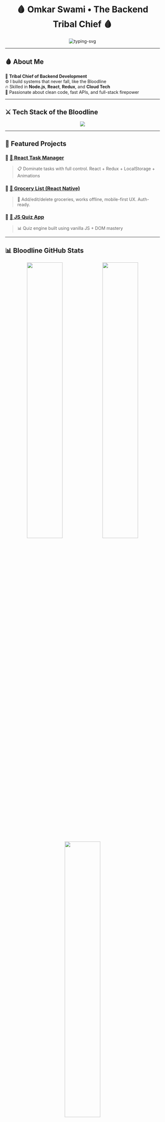 <h1 align="center">
  🩸 Omkar Swami • The Backend Tribal Chief 🩸
</h1>

<p align="center">
  <img src="https://readme-typing-svg.herokuapp.com?font=Fira+Code&size=24&pause=1000&center=true&vCenter=true&color=FF0000&width=650&lines=Backend+Beast+with+Node.js+%26+React;Full-Stack+Warrior+%7C+API+King;Acknowledge+My+Code+Reign+%F0%9F%97%AA;Bloodline+of+Backend+%F0%9F%92%BA" alt="typing-svg" />
</p>

---

## 🩸 About Me

👑 **Tribal Chief of Backend Development**  
⚙️ I build systems that never fall, like the Bloodline  
🔥 Skilled in **Node.js**, **React**, **Redux**, and **Cloud Tech**  
🧠 Passionate about clean code, fast APIs, and full-stack firepower

---

## ⚔️ Tech Stack of the Bloodline

<p align="center">
  <img src="https://skillicons.dev/icons?i=nodejs,react,redux,reactnative,js,ts,mongodb,mysql,linux,git,github,aws,gcp" />
</p>

---

## 🧱 Featured Projects

### 🔹 [🧠 React Task Manager](https://github.com/Omixo/react-task-manager)
> 📋 Dominate tasks with full control. React + Redux + LocalStorage + Animations

### 🔹 [🛒 Grocery List (React Native)](https://github.com/Omixo/react-native-grocery-list)
> 🧾 Add/edit/delete groceries, works offline, mobile-first UX. Auth-ready.

### 🔹 [🧪 JS Quiz App](https://github.com/Omixo/Js-Quiz-App)
> 📊 Quiz engine built using vanilla JS + DOM mastery

---

## 📊 Bloodline GitHub Stats

<p align="center">
  <img src="https://github-readme-stats.vercel.app/api?username=Omixo&show_icons=true&theme=dark&icon_color=ff0000&text_color=ffffff&title_color=ff0000&hide_border=false&count_private=true" width="48%" />
  <img src="https://github-readme-streak-stats.herokuapp.com?user=Omixo&theme=dark&hide_border=false&ring=ff0000&currStreakLabel=ffffff&fire=ff0000" width="48%" />
</p>

<p align="center">
  <img src="https://github-readme-stats.vercel.app/api/top-langs/?username=Omixo&layout=compact&theme=dark&title_color=ff0000&hide_border=false" width="48%" />
</p>

---

## 🩶 Connect With The Bloodline

<p align="center">
  <a href="https://linkedin.com/in/omkarswami20">
    <img src="https://img.shields.io/badge/LinkedIn-%230077B5.svg?style=for-the-badge&logo=linkedin&logoColor=white" />
  </a>
  <a href="https://github.com/Omixo">
    <img src="https://img.shields.io/badge/GitHub-%23181717.svg?style=for-the-badge&logo=github&logoColor=white" />
  </a>
</p>

---

## 🔥 Quote of the README

> _"Greatness on a different level. Mode: GOD."_ – Roman Reigns 🩸

<p align="center">
  <img src="https://capsule-render.vercel.app/api?type=waving&color=ff0000&height=100&section=footer" />
</p>
